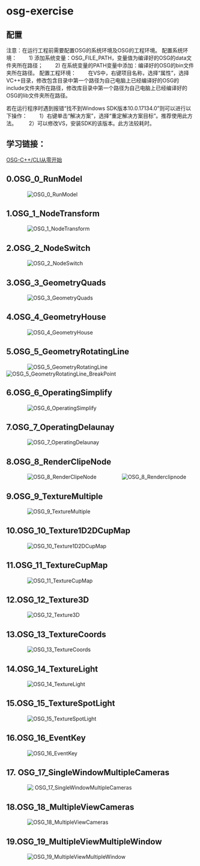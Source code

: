 # osg-exercise

## 配置
注意：在运行工程前需要配置OSG的系统环境及OSG的工程环境。
配置系统环境：
　　1) 添加系统变量：OSG_FILE_PATH，变量值为编译好的OSG的data文件夹所在路径；
　　2) 在系统变量的PATH变量中添加：编译好的OSG的bin文件夹所在路径。
配置工程环境：
　　在VS中，右键项目名称，选择“属性”，选择VC++目录，修改包含目录中第一个路径为自己电脑上已经编译好的OSG的include文件夹所在路径，修改库目录中第一个路径为自己电脑上已经编译好的OSG的lib文件夹所在路径。

若在运行程序时遇到报错“找不到Windows SDK版本10.0.17134.0”则可以进行以下操作：
　　1）右键单击“解决方案”，选择“重定解决方案目标”。推荐使用此方法。
　　2）可以修改VS，安装SDK的该版本。此方法较耗时。

## 学习链接：
[OSG-C++/CLI从零开始](https://blog.csdn.net/column/details/22766.html/)

## 0.OSG_0_RunModel  
　　　　![OSG_0_RunModel](OSG_0_RunModel/OSG_0_RunModel.gif)

## 1.OSG_1_NodeTransform  
　　　　![OSG_1_NodeTransform](OSG_1_NodeTransform/OSG_1_NodeTransform.gif)

## 2.OSG_2_NodeSwitch  
　　　　![OSG_2_NodeSwitch](OSG_2_NodeSwitch/OSG_2_NodeSwitch.gif)

## 3.OSG_3_GeometryQuads  
　　　　![OSG_3_GeometryQuads](OSG_3_GeometryQuads/OSG_3_GeometryQuads.gif)

## 4.OSG_4_GeometryHouse  
　　　　![OSG_4_GeometryHouse](OSG_4_GeometryHouse/OSG_4_GeometryHouse.gif)

## 5.OSG_5_GeometryRotatingLine  
　　　　![OSG_5_GeometryRotatingLine](OSG_5_GeometryRotatingLine/OSG_5_GeometryRotatingLine.gif)  
　　　　![OSG_5_GeometryRotatingLine_BreakPoint](OSG_5_GeometryRotatingLine/OSG_5_GeometryRotatingLine_BreakPoint.gif)

## 6.OSG_6_OperatingSimplify  
　　　　![OSG_6_OperatingSimplify](OSG_6_OperatingSimplify/OSG_6_OperatingSimplify.gif)

## 7.OSG_7_OperatingDelaunay  
　　　　![OSG_7_OperatingDelaunay](OSG_7_OperatingDelaunay/OSG_7_OperatingDelaunay.gif)

## 8.OSG_8_RenderClipeNode  
　　　　![OSG_8_RenderClipeNode](OSG_8_RenderClipeNode/OSG_8_RenderClipeNode.gif)  
　　　　![OSG_8_Renderclipnode](OSG_8_RenderClipeNode/OSG_8_Renderclipnode.gif)

## 9.OSG_9_TextureMultiple  
　　　　![OSG_9_TextureMultiple](OSG_9_TextureMultiple/OSG_9_TextureMultiple.gif)

## 10.OSG_10_Texture1D2DCupMap  
　　　　![OSG_10_Texture1D2DCupMap](OSG_10_Texture1D2DCupMap/OSG_10_Texture1D2DCupMap.gif)

## 11.OSG_11_TextureCupMap  
　　　　![OSG_11_TextureCupMap](OSG_11_TextureCupMap/OSG_11_TextureCupMap.gif)

## 12.OSG_12_Texture3D  
　　　　![OSG_12_Texture3D](OSG_12_Texture3D/OSG_12_Texture3D.gif)

## 13.OSG_13_TextureCoords  
　　　　![OSG_13_TextureCoords](OSG_13_TextureCoords/OSG_13_TextureCoords.gif)

## 14.OSG_14_TextureLight  
　　　　![OSG_14_TextureLight](OSG_14_TextureLight/OSG_14_TextureLight.gif)

## 15.OSG_15_TextureSpotLight  
　　　　![OSG_15_TextureSpotLight](OSG_15_TextureSpotLight/OSG_15_TextureSpotLight.gif)

## 16.OSG_16_EventKey
　　　　![OSG_16_EventKey](OSG_16_EventKey/OSG_16_EventKey.gif)

## 17. OSG_17_SingleWindowMultipleCameras
　　　　![ OSG_17_SingleWindowMultipleCameras]( OSG_17_SingleWindowMultipleCameras/ OSG_17_SingleWindowMultipleCameras.gif)

## 18.OSG_18_MultipleViewCameras
　　　　![OSG_18_MultipleViewCameras](OSG_18_MultipleViewCameras/OSG_18_MultipleViewCameras.gif)

## 19.OSG_19_MultipleViewMultipleWindow
　　　　![OSG_19_MultipleViewMultipleWindow](OSG_19_MultipleViewMultipleWindow/OSG_19_MultipleViewMultipleWindow.gif)